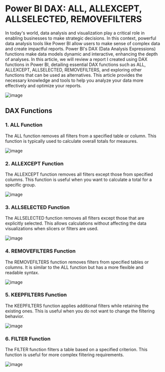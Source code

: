 # Power BI DAX: ALL, ALLEXCEPT, ALLSELECTED, REMOVEFILTERS

In today's world, data analysis and visualization play a critical role in enabling businesses to make strategic decisions. In this context, powerful data analysis tools like Power BI allow users to make sense of complex data and create impactful reports. Power BI's DAX (Data Analysis Expressions) functions make data models dynamic and interactive, enhancing the depth of analyses. In this article, we will review a report I created using DAX functions in Power BI, detailing essential DAX functions such as ALL, ALLEXCEPT, ALLSELECTED, REMOVEFILTERS, and exploring other functions that can be used as alternatives. This article provides the necessary knowledge and tools to help you analyze your data more effectively and optimize your reports.

![image](https://github.com/aysegulyigitbi/Powerbi/assets/127193220/88b6e83d-e786-4e37-925e-3ca4a8be08a1)


## DAX Functions

### 1. ALL Function
The ALL function removes all filters from a specified table or column. This function is typically used to calculate overall totals for measures.

![image](https://github.com/aysegulyigitbi/Powerbi/assets/127193220/b9600ca5-9c36-4946-aca8-09e1f28fbe31)


### 2. ALLEXCEPT Function
The ALLEXCEPT function removes all filters except those from specified columns. This function is useful when you want to calculate a total for a specific group.

![image](https://github.com/aysegulyigitbi/Powerbi/assets/127193220/4acbe0ea-3cb0-47ab-8e26-9240146f079d)


### 3. ALLSELECTED Function
The ALLSELECTED function removes all filters except those that are explicitly selected. This allows calculations without affecting the data visualizations when slicers or filters are used.

![image](https://github.com/aysegulyigitbi/Powerbi/assets/127193220/2251f768-4854-4b43-9508-86cfd3185842)


### 4. REMOVEFILTERS Function
The REMOVEFILTERS function removes filters from specified tables or columns. It is similar to the ALL function but has a more flexible and readable syntax.

![image](https://github.com/aysegulyigitbi/Powerbi/assets/127193220/6b35c903-9e2c-4ed1-adbc-8e77879c11f5)


### 5. KEEPFILTERS Function
The KEEPFILTERS function applies additional filters while retaining the existing ones. This is useful when you do not want to change the filtering behavior.

![image](https://github.com/aysegulyigitbi/Powerbi/assets/127193220/af1f3c68-0821-4937-8aa9-87fed8aad2ea)


### 6. FILTER Function
The FILTER function filters a table based on a specified criterion. This function is useful for more complex filtering requirements.

![image](https://github.com/aysegulyigitbi/Powerbi/assets/127193220/580d71fa-4d95-461f-84ed-bcac34f4d7a6)
